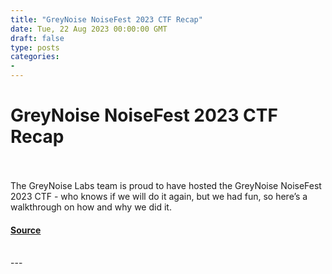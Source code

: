```yaml
---
title: "GreyNoise NoiseFest 2023 CTF Recap"
date: Tue, 22 Aug 2023 00:00:00 GMT
draft: false
type: posts
categories: 
- 
---
```

# GreyNoise NoiseFest 2023 CTF Recap

<br/>

<br/>
The GreyNoise Labs team is proud to have hosted the GreyNoise NoiseFest 2023 CTF - who knows if we will do it again, but we had fun, so here’s a walkthrough on how and why we did it.

#### [Source](https://www.greynoise.io/blog/greynoise-noisefest-2023-ctf-recap)

<br/>
---

